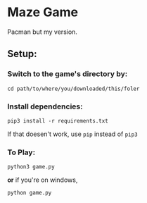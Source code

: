 # Maze Game
Pacman but my version.

## Setup:

### Switch to the game's directory by:

```
cd path/to/where/you/downloaded/this/foler
```

### Install dependencies:

```
pip3 install -r requirements.txt
```
If that doesen't work, use `pip` instead of `pip3`

### To Play:
```
python3 game.py
```
**or** if you're on windows,
```
python game.py
```

